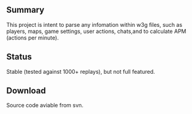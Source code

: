 ## Summary ##
This project is intent to parse any infomation within w3g files, such as players, maps, game settings, user actions, chats,and to calculate APM (actions per minute).
## Status ##
Stable (tested against 1000+ replays), but not full featured.
## Download ##
Source code aviable from svn.